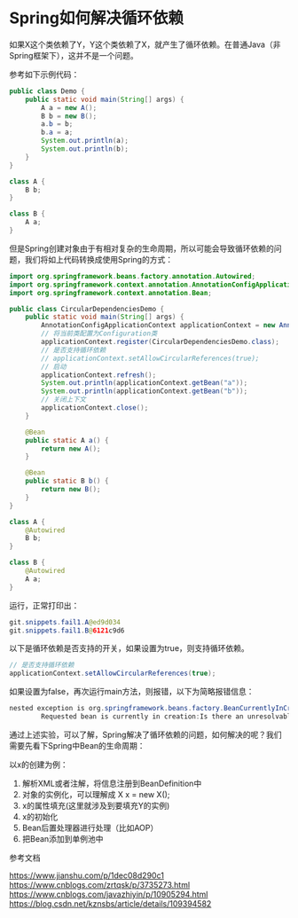 # Spring如何解决循环依赖

如果X这个类依赖了Y，Y这个类依赖了X，就产生了循环依赖。在普通Java（非Spring框架下），这并不是一个问题。

参考如下示例代码：

```java
public class Demo {
    public static void main(String[] args) {
        A a = new A();
        B b = new B();
        a.b = b;
        b.a = a;
        System.out.println(a);
        System.out.println(b);
    }
}

class A {
    B b;
}

class B {
    A a;
}
```

但是Spring创建对象由于有相对复杂的生命周期，所以可能会导致循环依赖的问题，我们将如上代码转换成使用Spring的方式：

```java
import org.springframework.beans.factory.annotation.Autowired;
import org.springframework.context.annotation.AnnotationConfigApplicationContext;
import org.springframework.context.annotation.Bean;

public class CircularDependenciesDemo {
    public static void main(String[] args) {
        AnnotationConfigApplicationContext applicationContext = new AnnotationConfigApplicationContext();
        // 将当前类配置为Configuration类
        applicationContext.register(CircularDependenciesDemo.class);
        // 是否支持循环依赖
        // applicationContext.setAllowCircularReferences(true);
        // 启动
        applicationContext.refresh();
        System.out.println(applicationContext.getBean("a"));
        System.out.println(applicationContext.getBean("b"));
        // 关闭上下文
        applicationContext.close();
    }

    @Bean
    public static A a() {
        return new A();
    }

    @Bean
    public static B b() {
        return new B();
    }
}

class A {
    @Autowired
    B b;
}

class B {
    @Autowired
    A a;
}
```

运行，正常打印出：

```java
git.snippets.fail1.A@ed9d034
git.snippets.fail1.B@6121c9d6
```

以下是循环依赖是否支持的开关，如果设置为true，则支持循环依赖。

```java
// 是否支持循环依赖
applicationContext.setAllowCircularReferences(true);
```

如果设置为false，再次运行main方法，则报错，以下为简略报错信息：

```java
nested exception is org.springframework.beans.factory.BeanCurrentlyInCreationException:Error creating bean with name'x':
        Requested bean is currently in creation:Is there an unresolvable circular reference?
```

通过上述实验，可以了解，Spring解决了循环依赖的问题，如何解决的呢？我们需要先看下Spring中Bean的生命周期：

以x的创建为例：

1. 解析XML或者注解，将信息注册到BeanDefinition中
2. 对象的实例化，可以理解成 X x = new X();
3. x的属性填充(这里就涉及到要填充Y的实例)
4. x的初始化
5. Bean后置处理器进行处理（比如AOP）
6. 把Bean添加到单例池中

参考文档

https://www.jianshu.com/p/1dec08d290c1
https://www.cnblogs.com/zrtqsk/p/3735273.html
https://www.cnblogs.com/javazhiyin/p/10905294.html
https://blog.csdn.net/kznsbs/article/details/109394582